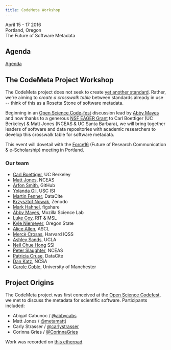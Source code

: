 ```yaml
---
title: CodeMeta Workshop
---
```


April 15 - 17 2016  
Portland, Oregon  
The Future of Software Metadata

## Agenda

[Agenda](./agenda.md)

## The CodeMeta Project Workshop

The CodeMeta project does not seek to create [yet another standard](https://xkcd.com/927/). Rather, we're aiming to _create a crosswalk table_ between standards already in use -- think of this as a Rosetta Stone of software metadata.

Beginning in an [Open Science Code-fest](http://nceas.github.io/open-science-codefest/) discussion lead by [Abby Mayes](https://twitter.com/abbycabs) and now thanks to a generous [NSF EAGER Grant](https://www.nsf.gov/awardsearch/showAward?AWD_ID=1549758&HistoricalAwards=false) to Carl Boettiger (UC Berkeley) & Matt Jones (NCEAS & UC Santa Barbara), we will bring together leaders of software and data repositories with academic researchers to develop this crosswalk table for software metadata.

This event will dovetail with the [Force16](https://www.force11.org/meetings/force2016) (Future of Research Communication & e-Scholarship) meeting in Portland.

### Our team

- [Carl Boettiger](http://carlboettiger.info), UC Berkeley
- [Matt Jones](https://twitter.com/metamattj), NCEAS
- [Arfon Smith](http://www.arfon.org/), GitHub
- [Yolanda Gil](http://www.isi.edu/~gil/), USC ISI
- [Martin Fenner](https://twitter.com/mfenner), DataCite
- [Krzysztof Nowak](https://github.com/krzysztof), Zenodo
- [Mark Hahnel](https://twitter.com/markhahnel?lang=en), figshare
- [Abby Mayes](https://twitter.com/abbycabs), Mozilla Science Lab
- [Luke Coy](http://lukecoy.github.io/), RIT & MSL
- [Kyle Niemeyer](http://kyleniemeyer.com/), Oregon State
- [Alice Allen](https://twitter.com/asclnet), ASCL
- [Mercè Crosas](http://scholar.harvard.edu/mercecrosas), Harvard IQSS
- [Ashley Sands](https://knowledgeinfrastructures.gseis.ucla.edu/?page_id=62#Sands), UCLA
- [Neil Chue Hong](https://twitter.com/npch) SSI
- [Peter Slaughter](https://github.com/sbpcs59), NCEAS
- [Patricia Cruse](https://www.datacite.org/news/datacite-appoints-patricia-cruse-executive-director.html), DataCite
- [Dan Katz](http://danielskatz.org/), NCSA
- [Carole Goble](http://www.manchester.ac.uk/research/Carole.goble/), University of Manchester

## Project Origins

The CodeMeta project was first conceived at the [Open Science Codefest](http://nceas.github.io/open-science-codefest/), we met to discuss the metadata for scientific software. Participants included:

- Abigail Cabunoc / [@abbycabs](https://twitter.com/abbycabs)
- Matt Jones / [@metamattj](https://twitter.com/metamattj)
- Carly Strasser / [@carlystrasser](https://twitter.com/carlystrasser)
- Corinna Gries / [@CorinnaGries](https://twitter.com/CorinnaGries)

Work was recorded on [this etherpad](https://etherpad.mozilla.org/oscodefest-softwaremetadata).

<!--
- [Lars Holm Nielsen](http://www.hankat.dk/), Zenodo
- [Jennifer Lin](https://twitter.com/jenniferlin15), CrossRef
-->
